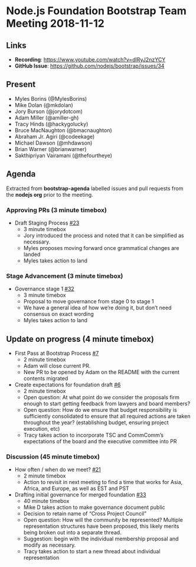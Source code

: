 # Node.js Foundation Bootstrap Team Meeting 2018-11-12

## Links

* **Recording**: https://www.youtube.com/watch?v=dIRyJ2nzYCY
* **GitHub Issue**: https://github.com/nodejs/bootstrap/issues/34

## Present

- Myles Borins (@MylesBorins)
- Mike Dolan (@mkdolan)
- Jory Burson (@jorydotcom)
- Adam Miller (@amiller-gh)
- Tracy Hinds (@hackygolucky)
- Bruce MacNaughton (@bmacnaughton)
- Abraham Jr. Agiri (@codeekage)
- Michael Dawson (@mhdawson)
- Brian Warner (@brianwarner)
- Sakthipriyan Vairamani (@thefourtheye)

## Agenda

Extracted from **bootstrap-agenda** labelled issues and pull requests from the **nodejs org** prior to the meeting.

### Approving PRs (3 minute timebox)

* Draft Staging Process [#23](https://github.com/nodejs/bootstrap/pull/23)
  - 3 minute timebox
  - Jory introduced the process and noted that it can be simplified as necessary.
  - Myles proposes moving forward once grammatical changes are landed
  - Myles takes action to land

### Stage Advancement (3 minute timebox)

* Governance stage 1 [#32](https://github.com/nodejs/bootstrap/pull/32)
  - 3 minute timebox
  - Proposal to move governance from stage 0 to stage 1
  - We have a general idea of how we’re doing it, but don’t need consensus on exact wording
  - Myles takes action to land

## Update on progress (4 minute timebox)

* First Pass at Bootstrap Process [#7](https://github.com/nodejs/bootstrap/pull/7)
  - 2 minute timebox
  - Adam will close current PR.
  - New PR to be opened by Adam on the README with the current contents migrated
* Create expectations for foundation draft [#6](https://github.com/nodejs/bootstrap/pull/6)
  - 2 minute timebox
  - Open question: At what point do we consider the proposals firm enough to start getting feedback from lawyers and board members?
  - Open question: How do we ensure that budget responsibility is sufficiently consolidated to ensure that all required actions are taken throughout the year? (establishing budget, ensuring project execution, etc)
  - Tracy takes action to incorporate TSC and CommComm’s expectations of the board and the executive committee into PR

### Discussion (45 minute timebox)

* How often / when do we meet? [#21](https://github.com/nodejs/bootstrap/issues/21)
  - 2 minute timebox
  - Action to revisit in next meeting to find a time that works for Asia, Africa, and Europe, as well as EST and PST
* Drafting initial governance for merged foundation [#33](https://github.com/nodejs/bootstrap/issues/33)
  - 40 minute timebox
  - Mike D takes action to make governance document public 
  - Decision to retain name of “Cross Project Council”
  - Open question: How will the community be represented?  Multiple representation structures have been proposed, this likely merits being broken out into a separate thread.
  - Suggestion: begin with the individual membership proposal and modify as necessary.
  - Tracy takes action to start a new thread about individual representation
  
